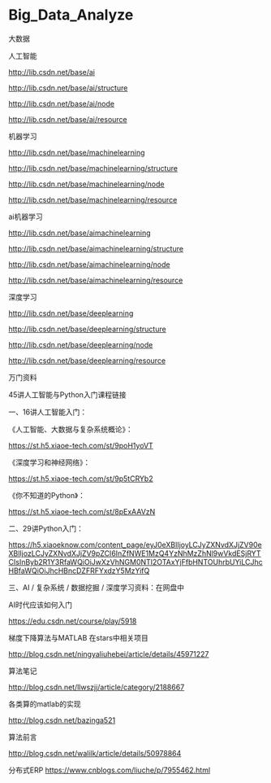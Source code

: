 # Big_Data_Analyze
大数据

 
人工智能

http://lib.csdn.net/base/ai

http://lib.csdn.net/base/ai/structure

http://lib.csdn.net/base/ai/node

http://lib.csdn.net/base/ai/resource


机器学习 

http://lib.csdn.net/base/machinelearning

http://lib.csdn.net/base/machinelearning/structure

http://lib.csdn.net/base/machinelearning/node

http://lib.csdn.net/base/machinelearning/resource

ai机器学习 

http://lib.csdn.net/base/aimachinelearning

http://lib.csdn.net/base/aimachinelearning/structure

http://lib.csdn.net/base/aimachinelearning/node

http://lib.csdn.net/base/aimachinelearning/resource



深度学习

http://lib.csdn.net/base/deeplearning

http://lib.csdn.net/base/deeplearning/structure

http://lib.csdn.net/base/deeplearning/node

http://lib.csdn.net/base/deeplearning/resource

万门资料

 45讲人工智能与Python入门课程链接

一、16讲人工智能入门：

《人工智能、大数据与复杂系统概论》：

https://st.h5.xiaoe-tech.com/st/9poH1yoVT

《深度学习和神经网络》：

https://st.h5.xiaoe-tech.com/st/9p5tCRYb2

《你不知道的Python》：

https://st.h5.xiaoe-tech.com/st/8pExAAVzN

二、29讲Python入门：

https://h5.xiaoeknow.com/content_page/eyJ0eXBlIjoyLCJyZXNvdXJjZV90eXBlIjozLCJyZXNvdXJjZV9pZCI6InZfNWE1MzQ4YzNhMzZhNl9wVkdESjRYTCIsInByb2R1Y3RfaWQiOiJwXzVhNGM0NTI2OTAxYjFfbHNTOUhrbUYiLCJhcHBfaWQiOiJhcHBncDZFRFYxdzY5MzYifQ

三、AI / 复杂系统  /  数据挖掘  /  深度学习资料：在网盘中


AI时代应该如何入门

https://edu.csdn.net/course/play/5918

梯度下降算法与MATLAB 在stars中相关项目

http://blog.csdn.net/ningyaliuhebei/article/details/45971227

算法笔记

http://blog.csdn.net/llwszjj/article/category/2188667

各类算的matlab的实现

http://blog.csdn.net/bazinga521

算法前言

http://blog.csdn.net/walilk/article/details/50978864


分布式ERP
https://www.cnblogs.com/liuche/p/7955462.html
